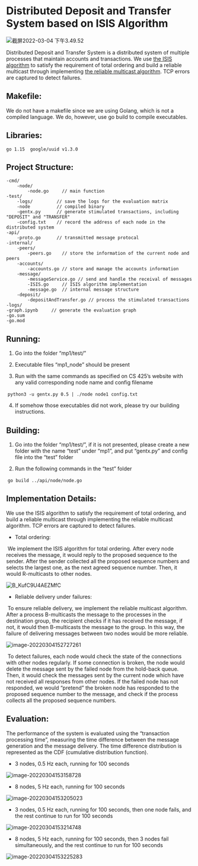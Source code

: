 # Distributed Deposit and Transfer System based on ISIS Algorithm

![截屏2022-03-04 下午3.49.52](https://s3.amazonaws.com/images.masen.com/2022/03/caa45a1b8cc767d06f530d85ec101295.png)

Distributed Deposit and Transfer System is a distributed system of multiple processes that maintain accounts and transactions. We use [the ISIS algorithm](https://en.wikipedia.org/wiki/IS-IS) to satisfy the requirement of total ordering and build a reliable multicast through implementing [the reliable multicast algorithm](https://en.wikipedia.org/wiki/Reliable_multicast). TCP errors are captured to detect failures.

## Makefile:

We do not have a makefile since we are using Golang, which is not a compiled language. We do, however, use go build to compile executables.

## Libraries:

    go 1.15  google/uuid v1.3.0

## Project Structure:

```
-cmd/
	-node/
		-node.go     // main function
-test/
	-logs/         // save the logs for the evaluation matrix
	-node          // compiled binary
	-gentx.py      // generate stimulated transactions, including "DEPOSIT" and "TRANSFER"
	-config.txt    // record the address of each node in the distributed system
-api/
	-proto.go      // transmitted message protocal
-internal/
	-peers/
		-peers.go    // store the information of the current node and peers
	-accounts/
		-accounts.go // store and manage the accounts information
	-message/
		-messageService.go // send and handle the receival of messages
		-ISIS.go     // ISIS algorithm implementation
		-message.go  // internal message structure
	-deposit/
		-depositAndTransfer.go // process the stimulated transactions
-logs/
-graph.ipynb     // generate the evaluation graph
-go.sum
-go.mod
```

## Running:

1. Go into the folder “mp1/test/”

2. Executable files “mp1_node” should be present

3. Run with the same commands as specified on CS 425’s website with any valid corresponding node name and config filename

​		```python3 -u gentx.py 0.5 | ./node node1 config.txt```

4. If somehow those executables did not work, please try our building instructions.

## Building:

1. Go into the folder “mp1/test/”, if it is not presented, please create a new folder with the name “test” under “mp1”, and put “gentx.py” and config file into the “test” folder

2. Run the following commands in the “test” folder

​		```go build ../api/node/node.go```

## Implementation Details:

We use the ISIS algorithm to satisfy the requirement of total ordering, and build a reliable multicast through implementing the reliable multicast algorithm. TCP errors are captured to detect failures.

- Total ordering:

​       We implement the ISIS algorithm for total ordering. After every node receives the message, it would reply to the proposed sequence to the sender. After the sender collected all the proposed sequence numbers and selects the largest one, as the next agreed sequence number. Then, it would R-multicasts to other nodes.

![B_KufC9U4AEZMfC](https://s3.amazonaws.com/images.masen.com/2022/03/1d2ad0ad0db6499070666c3f2c3e3510.png)

- Reliable delivery under failures:

​       To ensure reliable delivery, we implement the reliable multicast algorithm. After a process B-multicasts the message to the processes in the destination group, the recipient checks if it has received the message, if not, it would then B-multicasts the message to the group. In this way, the failure of delivering messages between two nodes would be more reliable.

![image-20220304152727261](https://s3.amazonaws.com/images.masen.com/2022/03/84be41fecb8a644b0b79bb82c66b2e0f.png)

​       To detect failures, each node would check the state of the connections with other nodes regularly. If some connection is broken, the node would delete the message sent by the failed node from the hold-back queue. Then, it would check the messages sent by the current node which have not received all responses from other nodes. If the failed node has not responded, we would “pretend” the broken node has responded to the proposed sequence number to the message, and check if the process collects all the proposed sequence numbers.

## Evaluation:

The performance of the system is evaluated using the “transaction processing time”, measuring the time difference between the message generation and the message delivery. The time difference distribution is represented as the CDF (cumulative distribution function).

- 3 nodes, 0.5 Hz each, running for 100 seconds

![image-20220304153158728](https://s3.amazonaws.com/images.masen.com/2022/03/901453fa031574ac3564a67d5edb78b1.png)

- 8 nodes, 5 Hz each, running for 100 seconds

![image-20220304153205023](https://s3.amazonaws.com/images.masen.com/2022/03/0583d3b05f387f6ceed7eef0c538be24.png)

- 3 nodes, 0.5 Hz each, running for 100 seconds, then one node fails, and the rest continue to run for 100 seconds

![image-20220304153214748](https://s3.amazonaws.com/images.masen.com/2022/03/e17d84b043ca7a2f77ee278e7ddf22d4.png)

- 8 nodes, 5 Hz each, running for 100 seconds, then 3 nodes fail simultaneously, and the rest continue to run for 100 seconds

![image-20220304153225283](https://s3.amazonaws.com/images.masen.com/2022/03/61141d3bb197b1b1adb34959d303c944.png)
